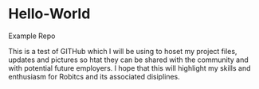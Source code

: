 # Hello-World
Example Repo


This is a test of GITHub which I will be using to hoset  my project files, updates and pictures so htat they can be shared with the community and with potential future employers.
I hope that this will highlight my skills and enthusiasm for Robitcs and its associated disiplines.
